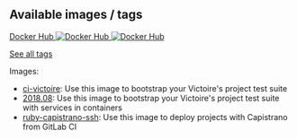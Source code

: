 ## Available images / tags

[Docker Hub ![Docker Hub][Docker Hub Build Image] ![Docker Hub][Docker Hub Pulls Image]][Docker Hub]

[See all tags](https://hub.docker.com/r/troopers/docker-images/tags/)

Images:

- [ci-victoire](ci/victoire/Dockerfile): Use this image to bootstrap your Victoire's project test suite
- [2018.08](ci/victoire/2018.08/): Use this image to bootstrap your Victoire's project test suite with services in containers
- [ruby-capistrano-ssh](ruby-capistrano-ssh/): Use this image to deploy projects with Capistrano from GitLab CI

[Docker Hub]: https://hub.docker.com/r/troopers/docker-images/
[Docker Hub Build Image]: https://img.shields.io/docker/build/troopers/docker-images.svg
[Docker Hub Pulls Image]: https://img.shields.io/docker/pulls/troopers/docker-images.svg
